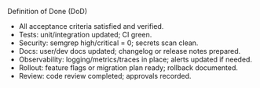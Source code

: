 Definition of Done (DoD)

- All acceptance criteria satisfied and verified.
- Tests: unit/integration updated; CI green.
- Security: semgrep high/critical = 0; secrets scan clean.
- Docs: user/dev docs updated; changelog or release notes prepared.
- Observability: logging/metrics/traces in place; alerts updated if needed.
- Rollout: feature flags or migration plan ready; rollback documented.
- Review: code review completed; approvals recorded.

